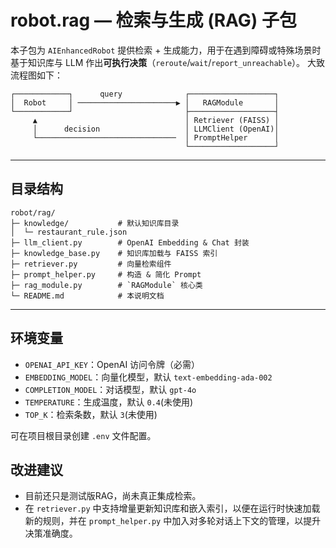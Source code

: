 # robot.rag — 检索与生成 (RAG) 子包

本子包为 `AIEnhancedRobot` 提供检索 + 生成能力，用于在遇到障碍或特殊场景时基于知识库与 LLM 作出**可执行决策**（`reroute`/`wait`/`report_unreachable`）。
大致流程图如下：

```text
┌────────────┐      query              ┌───────────────────┐
│  Robot     │ ──────────────────────▶ │   RAGModule       │
└────────────┘                         ├───────────────────┤
     ▲                                 │ Retriever (FAISS) │
     │      decision                   │ LLMClient (OpenAI)│
     └───────────────────────────────  │ PromptHelper      │
                                       └───────────────────┘
```

---

## 目录结构

```text
robot/rag/
├─ knowledge/           # 默认知识库目录
│  └─ restaurant_rule.json
├─ llm_client.py        # OpenAI Embedding & Chat 封装
├─ knowledge_base.py    # 知识库加载与 FAISS 索引
├─ retriever.py         # 向量检索组件
├─ prompt_helper.py     # 构造 & 简化 Prompt
├─ rag_module.py        # `RAGModule` 核心类
└─ README.md            # 本说明文档
```

---

## 环境变量

- `OPENAI_API_KEY`：OpenAI 访问令牌（必需）
- `EMBEDDING_MODEL`：向量化模型，默认 `text-embedding-ada-002`
- `COMPLETION_MODEL`：对话模型，默认 `gpt-4o`
- `TEMPERATURE`：生成温度，默认 `0.4`(未使用)
- `TOP_K`：检索条数，默认 `3`(未使用)

可在项目根目录创建 `.env` 文件配置。

## 改进建议

- 目前还只是测试版RAG，尚未真正集成检索。
- 在 `retriever.py` 中支持增量更新知识库和嵌入索引，以便在运行时快速加载新的规则，并在 `prompt_helper.py` 中加入对多轮对话上下文的管理，以提升决策准确度。
